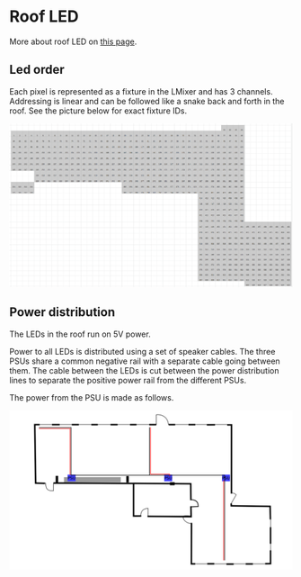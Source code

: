 # Roof LED

More about roof LED on [this page][1].

## Led order

Each pixel is represented as a fixture in the LMixer and has 3 channels.
Addressing is linear and can be followed like a snake back and forth in the
roof. See the picture below for exact fixture IDs.

![roof_indexing]

## Power distribution

The LEDs in the roof run on 5V power.

Power to all LEDs is distributed using a set of speaker cables. The three PSUs
share a common negative rail with a separate cable going between them. The cable
between the LEDs is cut between the power distribution lines to separate the
positive power rail from the different PSUs.

The power from the PSU is made as follows.

![led_power_map]

[1]: ../lights/roof_led

[roof_indexing]: ./images/roof_indexing.png "The addressing for roof LEDs"

[led_power_map]: https://raw.githubusercontent.com/insektionen/kistan/master/images/led_power.png
